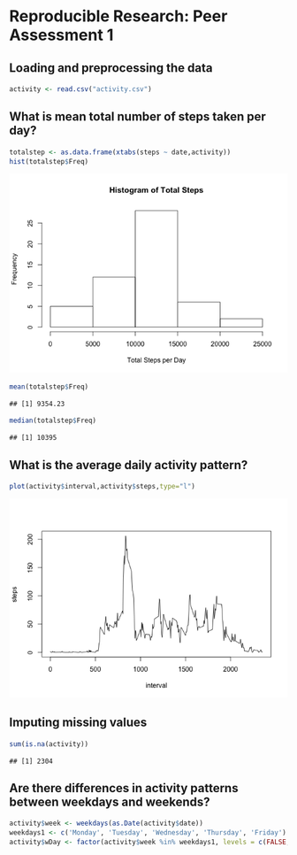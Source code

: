 # Reproducible Research: Peer Assessment 1


## Loading and preprocessing the data

```r
activity <- read.csv("activity.csv")
```


## What is mean total number of steps taken per day?

```r
totalstep <- as.data.frame(xtabs(steps ~ date,activity))
hist(totalstep$Freq)
```

![](PA1_template_files/figure-html/unnamed-chunk-2-1.png) 

```r
mean(totalstep$Freq)
```

```
## [1] 9354.23
```

```r
median(totalstep$Freq)
```

```
## [1] 10395
```

## What is the average daily activity pattern?


```r
plot(activity$interval,activity$steps,type="l")
```

![](PA1_template_files/figure-html/unnamed-chunk-3-1.png) 

## Imputing missing values

```r
sum(is.na(activity))
```

```
## [1] 2304
```
## Are there differences in activity patterns between weekdays and weekends?

```r
activity$week <- weekdays(as.Date(activity$date))
weekdays1 <- c('Monday', 'Tuesday', 'Wednesday', 'Thursday', 'Friday')
activity$wDay <- factor(activity$week %in% weekdays1, levels = c(FALSE,TRUE), labels = c('weekend','weekday'))
```

